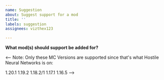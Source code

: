 ```yaml
---
name: Suggestion
about: Suggest support for a mod
title: ''
labels: suggestion
assignees: vizthex123

---
```


**What mod(s) should support be added for?**

<--
Note: Only these MC Versions are supported since that's what Hostile Neural Networks is on:

1.20.1
1.19.2
1.18.2/1
1.17.1
1.16.5
-->
